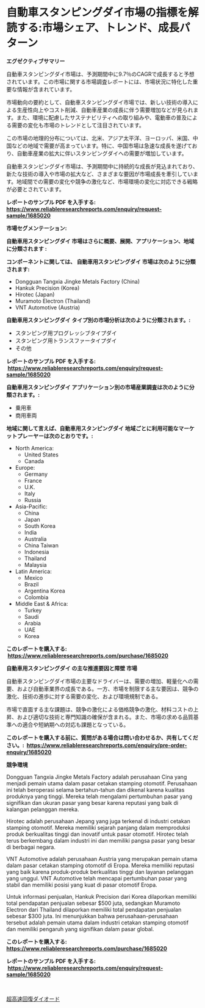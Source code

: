 <p><h1>自動車スタンピングダイ市場の指標を解読する:市場シェア、トレンド、成長パターン</h1></p><p><strong>エグゼクティブサマリー</strong></p>
<p><p>自動車スタンピングダイ市場は、予測期間中に9.7％のCAGRで成長すると予想されています。この市場に関する市場調査レポートには、市場状況に特化した重要な情報が含まれています。</p><p>市場動向の要約として、自動車スタンピングダイ市場では、新しい技術の導入による生産性向上やコスト削減、自動車産業の成長に伴う需要増加などが見られます。また、環境に配慮したサステナビリティへの取り組みや、電動車の普及による需要の変化も市場のトレンドとして注目されています。</p><p>この市場の地理的分布については、北米、アジア太平洋、ヨーロッパ、米国、中国などの地域で需要が高まっています。特に、中国市場は急速な成長を遂げており、自動車産業の拡大に伴いスタンピングダイへの需要が増加しています。</p><p>自動車スタンピングダイ市場は、予測期間中に持続的な成長が見込まれており、新たな技術の導入や市場の拡大など、さまざまな要因が市場成長を牽引しています。地域間での需要の変化や競争の激化など、市場環境の変化に対応できる戦略が必要とされています。</p></p>
<p><strong>レポートのサンプル PDF を入手する: <a href="https://www.reliableresearchreports.com/enquiry/request-sample/1685020">https://www.reliableresearchreports.com/enquiry/request-sample/1685020</a></strong></p>
<p><strong>市場セグメンテーション:</strong></p>
<p><strong> 自動車用スタンピングダイ 市場はさらに概要、展開、アプリケーション、地域に分類されます :</strong></p>
<p><strong>コンポーネントに関しては、 自動車用スタンピングダイ 市場は次のように分類されます: &nbsp;</strong></p>
<p><ul><li>Dongguan Tangxia Jingke Metals Factory (China)</li><li>Hankuk Precision (Korea)</li><li>Hirotec (Japan)</li><li>Muramoto Electron (Thailand)</li><li>VNT Automotive (Austria)</li></ul></p>
<p><strong> 自動車用スタンピングダイ タイプ別の市場分析は次のように分類されます。:</strong></p>
<p><ul><li>スタンピング用プログレッシブタイプダイ</li><li>スタンピング用トランスファータイプダイ</li><li>その他</li></ul></p>
<p><strong>レポートのサンプル PDF を入手する: &nbsp;<a href="https://www.reliableresearchreports.com/enquiry/request-sample/1685020">https://www.reliableresearchreports.com/enquiry/request-sample/1685020</a></strong></p>
<p><strong> 自動車用スタンピングダイ アプリケーション別の市場産業調査は次のように分類されます。:</strong></p>
<p><ul><li>乗用車</li><li>商用車両</li></ul></p>
<p><strong>地域に関して言えば、自動車用スタンピングダイ 地域ごとに利用可能なマーケットプレーヤーは次のとおりです。:</strong></p>
<p><ul>
    <li>
        North America:
        <ul>
            <li>United States</li>
            <li>Canada</li>
        </ul>
    </li>
    <li>
        Europe:
        <ul>
            <li>Germany</li>
            <li>France</li>
            <li>U.K.</li>
            <li>Italy</li>
            <li>Russia</li>
        </ul>
    </li>
    <li>
        Asia-Pacific:
        <ul>
            <li>China</li>
            <li>Japan</li>
            <li>South Korea</li>
            <li>India</li>
            <li>Australia</li>
            <li>China Taiwan</li>
            <li>Indonesia</li>
            <li>Thailand</li>
            <li>Malaysia</li>
        </ul>
    </li>
    <li>
        Latin America:
        <ul>
            <li>Mexico</li>
            <li>Brazil</li>
            <li>Argentina Korea</li>
            <li>Colombia</li>
        </ul>
    </li>
    <li>
        Middle East & Africa:
        <ul>
            <li>Turkey</li>
            <li>Saudi</li>
            <li>Arabia</li>
            <li>UAE</li>
            <li>Korea</li>
        </ul>
    </li>
    </ul></p>
<p><strong>このレポートを購入する: &nbsp;<a href="https://www.reliableresearchreports.com/purchase/1685020">https://www.reliableresearchreports.com/purchase/1685020</a></strong></p>
<p><strong>自動車用スタンピングダイ の主な推進要因と障壁 市場</strong></p>
<p><p>自動車スタンピングダイ市場の主要なドライバーは、需要の増加、軽量化への需要、および自動車業界の成長である。一方、市場を制限する主な要因は、競争の激化、技術の進歩に対する需要の変化、および環境規制である。</p><p>市場で直面する主な課題は、競争の激化による価格競争の激化、材料コストの上昇、および適切な技術と専門知識の確保が含まれる。また、市場の求める品質基準への適合や短納期への対応も課題となっている。</p></p>
<p><strong>このレポートを購入する前に、質問がある場合は問い合わせるか、共有してください。:&nbsp; <a href="https://www.reliableresearchreports.com/enquiry/pre-order-enquiry/1685020">https://www.reliableresearchreports.com/enquiry/pre-order-enquiry/1685020</a></strong></p>
<p><strong>競争環境</strong></p>
<p><p>Dongguan Tangxia Jingke Metals Factory adalah perusahaan Cina yang menjadi pemain utama dalam pasar cetakan stamping otomotif. Perusahaan ini telah beroperasi selama bertahun-tahun dan dikenal karena kualitas produknya yang tinggi. Mereka telah mengalami pertumbuhan pasar yang signifikan dan ukuran pasar yang besar karena reputasi yang baik di kalangan pelanggan mereka.</p><p>Hirotec adalah perusahaan Jepang yang juga terkenal di industri cetakan stamping otomotif. Mereka memiliki sejarah panjang dalam memproduksi produk berkualitas tinggi dan inovatif untuk pasar otomotif. Hirotec telah terus berkembang dalam industri ini dan memiliki pangsa pasar yang besar di berbagai negara.</p><p>VNT Automotive adalah perusahaan Austria yang merupakan pemain utama dalam pasar cetakan stamping otomotif di Eropa. Mereka memiliki reputasi yang baik karena produk-produk berkualitas tinggi dan layanan pelanggan yang unggul. VNT Automotive telah mencapai pertumbuhan pasar yang stabil dan memiliki posisi yang kuat di pasar otomotif Eropa.</p><p>Untuk informasi penjualan, Hankuk Precision dari Korea dilaporkan memiliki total pendapatan penjualan sebesar $500 juta, sedangkan Muramoto Electron dari Thailand dilaporkan memiliki total pendapatan penjualan sebesar $300 juta. Ini menunjukkan bahwa perusahaan-perusahaan tersebut adalah pemain utama dalam industri cetakan stamping otomotif dan memiliki pengaruh yang signifikan dalam pasar global.</p></p>
<p><strong>このレポートを購入する: &nbsp; <a href="https://www.reliableresearchreports.com/purchase/1685020">https://www.reliableresearchreports.com/purchase/1685020</a></strong></p>
<p><strong>レポートのサンプル PDF を入手する: &nbsp;<a href="https://www.reliableresearchreports.com/enquiry/request-sample/1685020">https://www.reliableresearchreports.com/enquiry/request-sample/1685020</a></strong><strong></strong></p>
<p>&nbsp;</p>
<p><p><a href="https://medium.com/@tigerprawn1996/%E8%B6%85%E9%AB%98%E9%80%9F%E3%83%AA%E3%82%AB%E3%83%90%E3%83%AA%E3%83%80%E3%82%A4%E3%82%AA%E3%83%BC%E3%83%89%E3%81%AE%E5%B8%82%E5%A0%B4%E5%8B%95%E5%90%91%E3%81%A8%E5%B8%82%E5%A0%B4%E5%88%86%E6%9E%90%E3%81%AF-2024%E5%B9%B4%E3%81%8B%E3%82%892031%E5%B9%B4%E3%81%BE%E3%81%A7%E3%81%AE%E6%9C%9F%E9%96%93%E3%81%AB%E4%BA%88%E6%B8%AC%E3%81%95%E3%82%8C%E3%81%A6%E3%81%84%E3%81%BE%E3%81%99-6dc20753723e">超高速回復ダイオード</a></p></p>